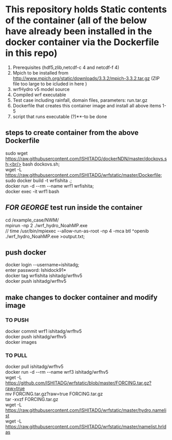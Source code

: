# This repository holds Static contents of the container (all of the below have already been installed in the docker container via the Dockerfile in this repo)
1. Prerequisites (hdf5,zlib,netcdf-c 4 and netcdf-f 4) <br/>
3. Mpich to be installed from http://www.mpich.org/static/downloads/3.3.2/mpich-3.3.2.tar.gz (ZIP file too large to be icluded in here )<br/>
4. wrfHydro v5 model source <br/>
5. Compiled wrf executable <br/>
6. Test case including rainfall, domain files, parameters: run.tar.gz <br/>
7. Dockerfile that creates this container image and install all above items 1-5 <br/>
8. script that runs executable (?)**-to be done <br/> 

## steps to create container from the above Dockerfile
sudo wget https://raw.githubusercontent.com/ISHITADG/dockerNDN/master/dockovs.sh;<br/>
bash dockovs.sh;<br/>
wget -L https://raw.githubusercontent.com/ISHITADG/wrfstatic/master/Dockerfile; <br/>
sudo docker build -t wrfishita .;<br/>
docker run -d --rm --name wrf1 wrfishita;<br/>
docker exec -it wrf1 bash <br/>
## *FOR GEORGE* test run inside the container 
cd /example_case/NWM/<br/>
mpirun -np 2 ./wrf_hydro_NoahMP.exe <br/>
// time /usr/bin/mpiexec --allow-run-as-root -np 4 -mca btl ^openib ./wrf_hydro_NoahMP.exe >output.txt;<br/>

## push docker
docker login --username=ishitadg;<br/>
enter password: Ishidock91* <br/>
docker tag wrfishita ishitadg/wrfhv5<br/>
docker push ishitadg/wrfhv5<br/>

## make changes to docker container and modify image
### TO PUSH
docker commit wrf1 ishitadg/wrfhv5<br/>
docker push ishitadg/wrfhv5<br/>
docker images<br/>
### TO PULL
docker pull ishitadg/wrfhv5<br/>
docker run -d --rm --name wrf3 ishitadg/wrfhv5<br/>
wget -L https://github.com/ISHITADG/wrfstatic/blob/master/FORCING.tar.gz?raw=true <br/>
mv FORCING.tar.gz?raw=true FORCING.tar.gz<br/>
tar -xvzf FORCING.tar.gz<br/>
wget -L https://raw.githubusercontent.com/ISHITADG/wrfstatic/master/hydro.namelist<br/>
wget -L https://raw.githubusercontent.com/ISHITADG/wrfstatic/master/namelist.hrldas<br/>
